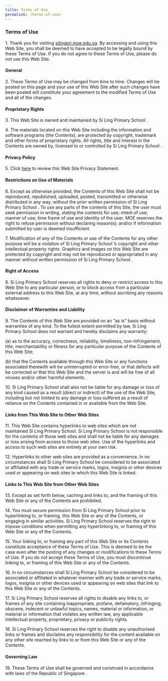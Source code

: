 ```yaml
---
title: Terms of Use
permalink: /terms-of-use/
---
```

### **Terms of Use**

1\. Thank you for visiting [silingpri.moe.edu.sg](https://silingpri.moe.edu.sg/). By accessing and using this Web Site, you shall be deemed to have accepted to be legally bound by these Terms of Use. If you do not agree to these Terms of Use, please do not use this Web Site.  
  

#### General

2\. These Terms of Use may be changed from time to time. Changes will be posted on this page and your use of this Web Site after such changes have been posted will constitute your agreement to the modified Terms of Use and all of the changes.  
  

#### Proprietary Rights

3\. This Web Site is owned and maintained by Si Ling Primary School .  
  
4\. The materials located on this Web Site including the information and software programs (the Contents), are protected by copyright, trademark and other forms of proprietary rights. All rights, title and interest in the Contents are owned by, licensed to or controlled by Si Ling Primary School .  
  

#### Privacy Policy

5\. Click [here](/privacy/) to review this Web Site Privacy Statement.  
  

#### Restrictions on Use of Materials

6\. Except as otherwise provided, the Contents of this Web Site shall not be reproduced, republished, uploaded, posted, transmitted or otherwise distributed in any way, without the prior written permission of Si Ling Primary School . To use any parts of the contents of this Site, the user must seek permission in writing, stating the contents for use; intent of use; manner of use; time frame of use and identity of the user. MOE reserves the right to refuse permission without declaring reason(s); and/or if information submitted by user is deemed insufficient.  
  
7\. Modification of any of the Contents or use of the Contents for any other purpose will be a violation of Si Ling Primary School ’s copyright and other intellectual property rights. Graphics and images on this Web Site are protected by copyright and may not be reproduced or appropriated in any manner without written permission of Si Ling Primary School .  
  

#### Right of Access

8\. Si Ling Primary School reserves all rights to deny or restrict access to this Web Site to any particular person, or to block access from a particular external address to this Web Site, at any time, without ascribing any reasons whatsoever.  
  

#### Disclaimer of Warranties and Liability

9\. The Contents of this Web Site are provided on an "as is" basis without warranties of any kind. To the fullest extent permitted by law, Si Ling Primary School does not warrant and hereby disclaims any warranty:  
  
(a) as to the accuracy, correctness, reliability, timeliness, non-infringement, title, merchantability or fitness for any particular purpose of the Contents of this Web Site;  
  
(b) that the Contents available through this Web Site or any functions associated therewith will be uninterrupted or error-free, or that defects will be corrected or that this Web Site and the server is and will be free of all viruses and/or other harmful elements.  
  
10\. Si Ling Primary School shall also not be liable for any damage or loss of any kind caused as a result (direct or indirect) of the use of the Web Site, including but not limited to any damage or loss suffered as a result of reliance on the Contents contained in or available from the Web Site.  
  

#### Links from This Web Site to Other Web Sites

11\. This Web Site contains hyperlinks to web sites which are not maintained Si Ling Primary School. Si Ling Primary School is not responsible for the contents of those web sites and shall not be liable for any damages or loss arising from access to those web sites. Use of the hyperlinks and access to such web sites are entirely at your own risk.  
  
12\. Hyperlinks to other web sites are provided as a convenience. In no circumstances shall Si Ling Primary School be considered to be associated or affiliated with any trade or service marks, logos, insignia or other devices used or appearing on web sites to which this Web Site is linked.  
  

#### Links to This Web Site from Other Web Sites

13\. Except as set forth below, caching and links to, and the framing of this Web Site or any of the Contents are prohibited.  
  
14\. You must secure permission from Si Ling Primary School prior to hyperlinking to, or framing, this Web Site or any of the Contents, or engaging in similar activities. Si Ling Primary School reserves the right to impose conditions when permitting any hyperlinking to, or framing of this Web Site or any of the Contents.  
  
15\. Your linking to, or framing any part of this Web Site or its Contents constitute acceptance of these Terms of Use. This is deemed to be the case even after the posting of any changes or modifications to these Terms of Use. If you do not accept these Terms of Use, you must discontinue linking to, or framing of this Web Site or any of the Contents.  
  
16\. In no circumstances shall Si Ling Primary School be considered to be associated or affiliated in whatever manner with any trade or service marks, logos, insignia or other devices used or appearing on web sites that link to this Web Site or any of the Contents.  
  
17. Si Ling Primary School reserves all rights to disable any links to, or frames of any site containing inappropriate, profane, defamatory, infringing, obscene, indecent or unlawful topics, names, material or information, or material or information that violates any written law, any applicable intellectual property, proprietary, privacy or publicity rights.  
  
18. Si Ling Primary School reserves the right to disable any unauthorised links or frames and disclaims any responsibility for the content available on any other site reached by links to or from this Web Site or any of the Contents.  
  

#### Governing Law

19\. These Terms of Use shall be governed and construed in accordance with laws of the Republic of Singapore .
